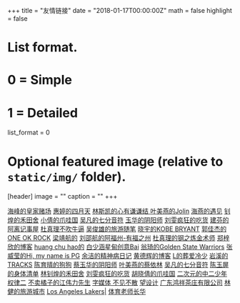 +++
title = "友情链接"
date = "2018-01-17T00:00:00Z"
math = false
highlight = false

# List format.
#   0 = Simple
#   1 = Detailed
list_format = 0

# Optional featured image (relative to `static/img/` folder).
[header]
image = ""
caption = ""
+++


<a href="http://diaosiitman.com/">海峰的皇家赌场</a>
<a href="https://hunghuiting.github.io/">惠婷的四月天</a>
<a href="https://sky-smart.github.io/"> 林斯凯的心有谦谦结 </a>
<a href="https://kattymy.github.io/">叶美燕的Jolin</a>
<a href="https://chyccc.github.io/">海燕的遇见</a>
<a href="https://linzhaohuang.github.io/">钊煌的禾田舍</a>
<a href="https://huxiaoqian666.github.io/">小倩的爪哇国</a>
<a href="https://vanvivian.github.io/">吴凡的七分音符</a>
<a href="https://cccyyyhhh.github.io/">玉华的阴阳师</a>
<a href="https://wlliuwen.github.io/">刘雯疯狂的吃货</a>
<a href="http://yjf.diaosiitman.com/">建芬的阿离记事屋</a>
<a href="https://15980847128.github.io/">杜真理不吹牛逼</a>
<a href="https://blackbbear.github.io/">吴俊雄的旅游随笔</a>
<a href="http://pxy.wanjiabuluo.top">晓宇的KOBE BRYANT</a>
<a href="https://gjj.wanjiabuluo.top">郭佳杰的ONE OK ROCK</a>
<a href="https://lvory0325.github.io">梁靖航的</a>
<a href="https://shaohangliu.github.io/">刘邵航的阿福州-有福之州</a>
<a href="https://lishuai95.github.io/">杜真理的钢之炼金术师</a>
<a href="https://yinghuaxixue.github.io/">郑梓欣的博客</a>
<a href="https://bigpotato7.github.io/">huang chu hao的</a>
<a href="https://bai.47wengqi.top">白少涵星甸创意Bai</a>
<a href="http://www.47wengqi.top">翁琦的Golden State Warriors</a>
<a href="http://hpw.wanjiabuluo.top">张威莹的Hi, my name is PG</a>
<a href="http://shenjingbingderichangshenghuo.top/">余洁的精神病日记</a>
<a href="https://2016Peter.github.io">黄德辉的博客</a>
<a href="http://lx.47wengqi.top">L的葬爱冷少</a>
<a href="https://wap.wanjiabuluo.top">岩溪的TRACKS</a>
<a href="https://sunny1835922.github.io/">陈育晴的狗狗</a>
<a href="https://cccyyyhhh.github.io/">蔡玉华的阴阳师</a>
<a href="https://kattymy.github.io">叶美燕的蔡依林</a>
<a href="https://vanvivian.github.io/">吴凡的七分音符</a>
<a href="https://yvping.github.io/">陈玉屏的身体清单</a>
<a href="https://linzhaohuang.github.io/">林钊煌的禾田舍</a>
<a href="https://wlliuwen.github.io/">刘雯疯狂的吃货</a>
<a href="https://huxiaoqian666.github.io/">胡晓倩的爪哇国</a>
<a href="http://web.wanjiabuluo.top/">二次元的中二少年</a>
<a href="https://sherry-niajxhvpvp.now.sh/">权律二</a>
<a href="https://www.wanjiabuluo.top">不卖橘子的江伟力先生</a>
<a href="http://www.bujianbusan.top">字媒体 不见不散</a>
<a href="https://idurain.github.io">望设计</a>
<a href="http://www.zhuzhunvhaiyangyiyi.top">广东鸿祥茶庄有限公司</a>
<a href="http://lin.47wengqi.top">林健的旅游城市</a>
<a href="http://ywj.wanjiabuluo.top">Los Angeles Lakers|</a>
<a href="http://linwli.gtihub.io/">体育老师长华</a>
